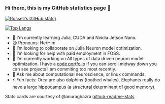 ### Hi there, this is my GitHub statistics page 👋

<!--
**russelljjarvis/russelljjarvis** is a ✨ _special_ ✨ repository because its `README.md` (this file) appears on your GitHub profile.

Here are some ideas to get you started:

- 🔭 I’m currently working on ...
- 🌱 I’m currently learning ...
- 👯 I’m looking to collaborate on ...
- 🤔 I’m looking for help with ...
- 💬 Ask me about ...
- 📫 How to reach me: ...
- 😄 Pronouns: ...
- ⚡ Fun facts: ...
-->

<!-- Stats cards -->
[![Russell's GitHub stats](https://github-readme-stats.vercel.app/api?username=russelljjarvis&theme=cobalt&show_icons=true?count_private=true&show_icons=true))](https://github.com/russelljjarvis/github-readme-stats)

[![Top Langs](https://github-readme-stats.vercel.app/api/top-langs/?username=russelljjarvis&hide=jupyter%20notebook,HTML,XSLT,OpenEdge%20ABL,AGS%20Script,AMPL,GAP,Roff,C,Lua,Tex)](https://github.com/russelljjarvis/github-readme-stats)


- 🌱 I'm currently learning Julia, CUDA and Nvidia Jetson Nano.
- 😄 Pronouns: He/Him
- 👯 I’m looking to collaborate on Julia Neuron model optimization.
- 🤔 I’m looking for help with paid employment in FOSS.
- 🔭 I’m currently working on All types of data driven neuron model optimization. I have a [code portfolio](https://russelljjarvis.github.io/home/) if you can scroll midway down you can see projects I am commiting too most recently.
- 💬 Ask me about computational neuroscience, or linux commands.  
- ⚡ Fun facts: Orca are also dolphins (toothed whales). Elephants really do have a large hippocampus (a structural determinant of good memory). 



Stats cards are courtesy of @anuraghazra [github-readme-stats](https://github.com/anuraghazra/github-readme-stats)

